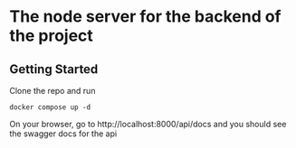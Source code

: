 # The node server for the backend of the project

## Getting Started

Clone the repo and run

```Docker
docker compose up -d
```

On your browser, go to http://localhost:8000/api/docs and you should see the swagger docs for the api
